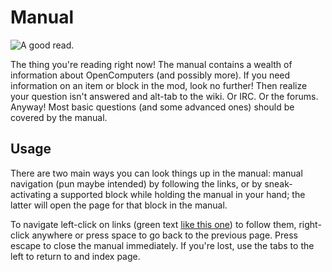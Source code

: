 # Manual

![A good read.](oredict:oc:analyzer)

The thing you're reading right now! The manual contains a wealth of information about OpenComputers (and possibly more). If you need information on an item or block in the mod, look no further! Then realize your question isn't answered and alt-tab to the wiki. Or IRC. Or the forums. Anyway! Most basic questions (and some advanced ones) should be covered by the manual.

## Usage

There are two main ways you can look things up in the manual: manual navigation (pun maybe intended) by following the links, or by sneak-activating a supported block while holding the manual in your hand; the latter will open the page for that block in the manual.

To navigate left-click on links (green text [like this one](../index.md)) to follow them, right-click anywhere or press space to go back to the previous page. Press escape to close the manual immediately. If you're lost, use the tabs to the left to return to and index page.

